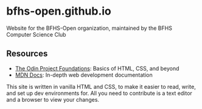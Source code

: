 # bfhs-open.github.io
Website for the BFHS-Open organization, maintained by the BFHS Computer Science Club

## Resources
- [The Odin Project Foundations](https://www.theodinproject.com/paths/foundations/courses/foundations): Basics of HTML, CSS, and beyond
- [MDN Docs](https://developer.mozilla.org/en-US/): In-depth web development documentation

This site is written in vanilla HTML and CSS, to make it easier to read, write, and set up dev environments for. All you need to contribute is a text editor and a browser to view your changes.
